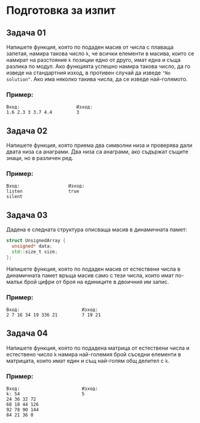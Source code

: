 # Подготовка за изпит

## Задача 01
Напишете функция, която по подаден масив от числа с плаваща запетая, намира такова число `k`, че всички елементи в масива, които се намират на разстояние `k` позиции едно от друго, имат една и съща разлика по модул. Ако функцията успешно намира такова число, да го изведе на стандартния изход, в противен случай да изведе `"No solution"`. Ако има няколко такива числа, да се изведе най-голямото.

### Пример:
```
Вход:                     Изход:
1.6 2.3 3 3.7 4.4         3
```

## Задача 02
Напишете функция, която приема два символни низа и проверява дали двата низа са анаграми. Два низа са анаграми, ако съдържат същите знаци, но в различен ред.

### Пример:
```
Вход:                  Изход:
listen                 true
silent
```

## Задача 03
Дадена е следната структура описваща масив в динамичната памет:
```c++
struct UnsignedArray {
  unsigned* data;
  std::size_t size;
};
```

Напишете функция, която по подаден масив от естествени числа в динамичната памет връща масив само с тези числа, които имат по-малък брой цифри от броя на единиците в двоичния им запис.

### Пример:
```
Вход:                       Изход:
2 7 16 34 19 336 21         7 19 21
```

## Задача 04
Напишете функция, която по подадена матрица от естествени числа и естествено число `k` намира най-големия брой съседни елементи в матрицата, които имат един и същ най-голям общ делител с `k`.

### Пример:
```
Вход:                       Изход:
k: 54                       5
24 36 32 72
68 18 44 126
92 78 90 144
84 21 36 0
```